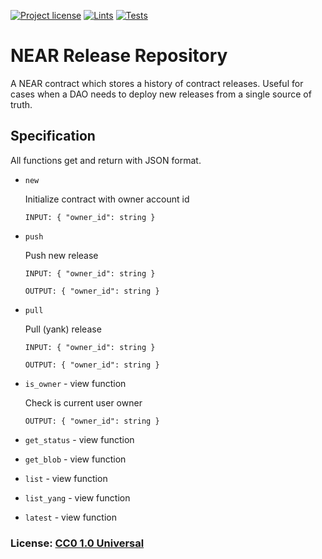[![Project license](https://img.shields.io/badge/License-Public%20Domain-blue.svg)](https://creativecommons.org/publicdomain/zero/1.0/)
[![Lints](https://github.com/aurora-is-near/release-repository/actions/workflows/lints.yml/badge.svg)](https://github.com/aurora-is-near/release-repository/actions/workflows/lints.yml)
[![Tests](https://github.com/aurora-is-near/release-repository/actions/workflows/tests.yml/badge.svg)](https://github.com/aurora-is-near/release-repository/actions/workflows/tests.yml)

# NEAR Release Repository

A NEAR contract which stores a history of contract releases. Useful for cases
when a DAO needs to deploy new releases from a single source of truth.

## Specification

All functions get and return with JSON format.

- `new`
    
    Initialize contract with owner account id
    ```
    INPUT: { "owner_id": string }
    ```
- `push`

    Push new release
    ```
    INPUT: { "owner_id": string }
    ```
    ```
    OUTPUT: { "owner_id": string }
    ```
- `pull`

  Pull (yank) release
    ```
    INPUT: { "owner_id": string }
    ```
    ```
    OUTPUT: { "owner_id": string }
    ```
- `is_owner` - view function

    Check is current user owner 
    ```
    OUTPUT: { "owner_id": string }
    ```
- `get_status` - view function
- `get_blob` - view function
- `list` - view function
- `list_yang` - view function
- `latest` - view function

### License: [CC0 1.0 Universal](LICENSE)

